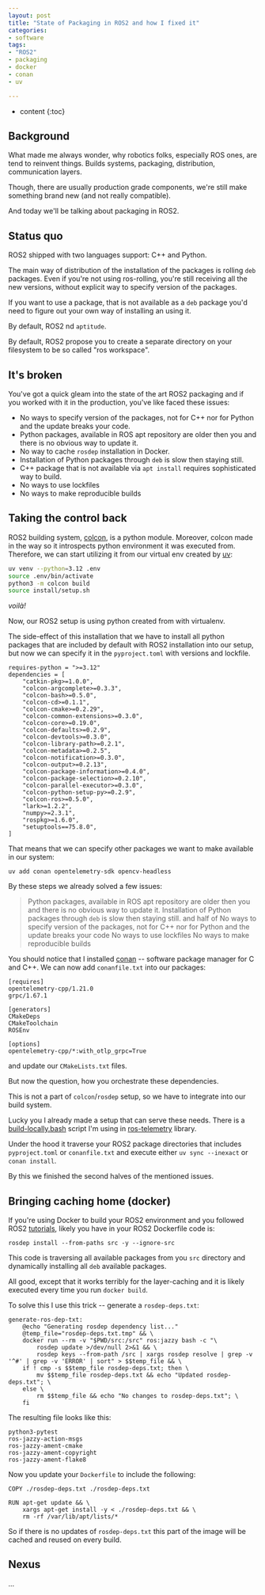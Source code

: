 ```yaml
---
layout: post
title: "State of Packaging in ROS2 and how I fixed it"
categories:
- software
tags:
- "ROS2"
- packaging
- docker
- conan
- uv

---
```


* content
{:toc}

## Background

What made me always wonder, why robotics folks, especially ROS ones, are tend to reinvent things.
Builds systems, packaging, distribution, communication layers.

Though, there are usually production grade components, we're still make something brand new (and not really compatible).

And today we'll be talking about packaging in ROS2.

## Status quo

ROS2 shipped with two languages support: C++ and Python.

The main way of distribution of the installation of the packages is rolling `deb` packages. Even if you're not using ros-rolling, you're still receiving all the new versions, without explicit way to specify version of the packages.

If you want to use a package, that is not available as a `deb` package you'd need to figure out your own way of installing an using it.

By default, ROS2 nd `aptitude`.

By default, ROS2 propose you to create a separate directory on your filesystem to be so called "ros workspace".

## It's broken

You've got a quick gleam into the state of the art ROS2 packaging and if you worked with it in the production, you've like faced these issues:

* No ways to specify version of the packages, not for C++ nor for Python and the update breaks your code.
* Python packages, available in ROS apt repository are older then you and there is no obvious way to update it.
* No way to cache `rosdep` installation in Docker.
* Installation of Python packages through `deb` is slow then staying still.
* C++ package that is not available via `apt install` requires sophisticated way to build.
* No ways to use lockfiles
* No ways to make reproducible builds

## Taking the control back

ROS2 building system, [colcon](https://pypi.org/project/colcon-core/), is a python module. Moreover, colcon made in the way so it introspects python environment it was executed from. Therefore, we can start utilizing it from our virtual env created by [uv](https://docs.astral.sh/uv/guides/install-python/#getting-started):
```bash
uv venv --python=3.12 .env
source .env/bin/activate
python3 -m colcon build
source install/setup.sh
```

_voilà!_

Now, our ROS2 setup is using python created from with virtualenv.

The side-effect of this installation that we have to install all python packages that are included by default with ROS2 installation into our setup, but now we can specify it in the `pyproject.toml` with versions and lockfile.
```
requires-python = ">=3.12"
dependencies = [
    "catkin-pkg>=1.0.0",
    "colcon-argcomplete>=0.3.3",
    "colcon-bash>=0.5.0",
    "colcon-cd>=0.1.1",
    "colcon-cmake>=0.2.29",
    "colcon-common-extensions>=0.3.0",
    "colcon-core>=0.19.0",
    "colcon-defaults>=0.2.9",
    "colcon-devtools>=0.3.0",
    "colcon-library-path>=0.2.1",
    "colcon-metadata>=0.2.5",
    "colcon-notification>=0.3.0",
    "colcon-output>=0.2.13",
    "colcon-package-information>=0.4.0",
    "colcon-package-selection>=0.2.10",
    "colcon-parallel-executor>=0.3.0",
    "colcon-python-setup-py>=0.2.9",
    "colcon-ros>=0.5.0",
    "lark>=1.2.2",
    "numpy>=2.3.1",
    "rospkg>=1.6.0",
    "setuptools==75.8.0",
]
```

That means that we can specify other packages we want to make available in our system:
```
uv add conan opentelemetry-sdk opencv-headless
```

By these steps we already solved a few issues:

> Python packages, available in ROS apt repository are older then you and there is no obvious way to update it.
> Installation of Python packages through `deb` is slow then staying still.
and half of
> No ways to specify version of the packages, not for C++ nor for Python and the update breaks your code
> No ways to use lockfiles
> No ways to make reproducible builds

You should notice that I installed [conan](https://conan.io) -- software package manager for C and C++.
We can now add `conanfile.txt` into our packages:
```
[requires]
opentelemetry-cpp/1.21.0
grpc/1.67.1

[generators]
CMakeDeps
CMakeToolchain
ROSEnv

[options]
opentelemetry-cpp/*:with_otlp_grpc=True
```
and update our `CMakeLists.txt` files.

But now the question, how you orchestrate these dependencies.

This is not a part of `colcon`/`rosdep` setup, so we have to integrate into our build system.

Lucky you I already made a setup that can serve these needs.
There is a [build-locally.bash](https://github.com/szobov/ros-opentelemetry/blob/0bba194815a331722e9aa4e0b1b7f406d2be8cc9/bin/build-locally.bash) script I'm using in [ros-telemetry](https://github.com/szobov/ros-opentelemetry) library.

Under the hood it traverse your ROS2 package directories that includes `pyproject.toml` or `conanfile.txt` and execute either `uv sync --inexact` or `conan install`.

By this we finished the second halves of the mentioned issues.

## Bringing caching home (docker)

If you're using Docker to build your ROS2 environment and you followed ROS2 [tutorials](https://docs.ros.org/en/foxy/Tutorials/Intermediate/Rosdep.html), likely you have in your ROS2 Dockerfile code is:
```
rosdep install --from-paths src -y --ignore-src
```
This code is traversing all available packages from you `src` directory and dynamically installing all `deb` available packages.

All good, except that it works terribly for the layer-caching and it is likely executed every time you run `docker build`.

To solve this I use this trick -- generate a `rosdep-deps.txt`:
```just
generate-ros-dep-txt:
    @echo "Generating rosdep dependency list..."
    @temp_file="rosdep-deps.txt.tmp" && \
    docker run --rm -v "$PWD/src:/src" ros:jazzy bash -c "\
        rosdep update >/dev/null 2>&1 && \
        rosdep keys --from-path /src | xargs rosdep resolve | grep -v '^#' | grep -v 'ERROR' | sort" > $$temp_file && \
    if ! cmp -s $$temp_file rosdep-deps.txt; then \
        mv $$temp_file rosdep-deps.txt && echo "Updated rosdep-deps.txt"; \
    else \
        rm $$temp_file && echo "No changes to rosdep-deps.txt"; \
    fi
```

The resulting file looks like this:
```
python3-pytest
ros-jazzy-action-msgs
ros-jazzy-ament-cmake
ros-jazzy-ament-copyright
ros-jazzy-ament-flake8
```
Now you update your `Dockerfile` to include the following:
```
COPY ./rosdep-deps.txt ./rosdep-deps.txt

RUN apt-get update && \
    xargs apt-get install -y < ./rosdep-deps.txt && \
    rm -rf /var/lib/apt/lists/*
```
So if there is no updates of `rosdep-deps.txt` this part of the image will be cached and reused on every build.

## Nexus

...
